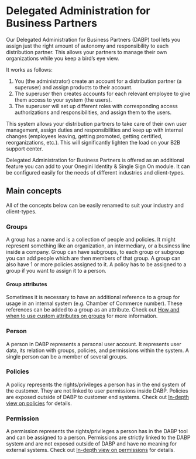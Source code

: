 # Delegated Administration for Business Partners
Our Delegated Administration for Business Partners (DABP) tool lets you assign just the right amount of autonomy and responsibility to each distribution partner. This allows your partners to manage their own organizations while you keep a bird’s eye view. 

It works as follows:

1.  You (the administrator) create an account for a distribution partner (a superuser) and assign products to their account.
2.  The superuser then creates accounts for each relevant employee to give them access to your system (the users).
3.  The superuser will set up different roles with corresponding access authorizations and responsibilities, and assign them to the users.

This system allows your distribution partners to take care of their own user management, assign duties and responsibilities and keep up with internal changes (employees leaving, getting promoted, getting certified, reorganizations, etc.). This will significantly lighten the load on your B2B support center.

Delegated Administration for Business Partners is offered as an additional feature you can add to your Onegini Identity & Single Sign On module.
It can be configured easily for the needs of different industries and client-types.

## Main concepts
All of the concepts below can be easily renamed to suit your industry and client-types.

### Groups
A group has a name and is a collection of people and policies. It might represent something like an organization, an intermediary, or a business line inside a company. Group can have subgroups, to each group or subgroup you can add people which are then members of that group.
A group can also have 1 or more policies assigned to it. A policy has to be assigned to a group if you want to assign it to a person.

#### Group attributes
Sometimes it is necessary to have an additional reference to a group for usage in an internal system (e.g. Chamber of Commerce number). These references can be added to a group as an attribute. Check out [How and when to use custom attributes on groups](guides/functional/group-attributes.md) for more information.

### Person
A person in DABP represents a personal user account. It represents user data, its relation with groups, policies, and permissions within the system. A single person can be a member of several groups.

### Policies
A policy represents the rights/privileges a person has in the end system of the customer. They are not linked to user permissions inside DABP.
Policies are exposed outside of DABP to customer end systems. Check out [In-depth view on policies](guides/concepts/policies-in-depth.md) for details.

### Permission
A permission represents the rights/privileges a person has in the DABP tool and can be assigned to a person.
Permissions are strictly linked to the DABP system and are not exposed outside of DABP and have no meaning for external systems. Check out [In-depth view on permissions](guides/concepts/permissions-in-depth.md) for details.
